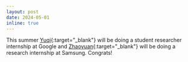 ```yaml
---
layout: post
date: 2024-05-01
inline: true
---
```


This summer [Yuqi](https://fishercht1995.github.io/){:target="\_blank"} will be doing a
student researcher internship at Google and
[Zhaoyuan](https://alexsssu.github.io/){:target="\_blank"} will be doing a research
internship at Samsung. Congrats! 
